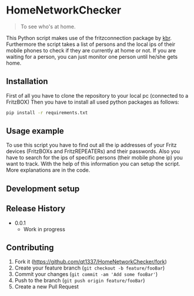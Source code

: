 # HomeNetworkChecker
> To see who's at home.

This Python script makes use of the fritzconnection package by [kbr](https://github.com/kbr/fritzconnection/).
Furthermore the script takes a list of persons and the local ips of their mobile phones to check if they are currently at home or not.
If you are waiting for a person, you can just monitor one person until he/she gets home.

## Installation

First of all you have to clone the repository to your local pc (connected to a FritzBOX)
Then you have to install all used python packages as follows:

```sh
pip install -r requirements.txt
```

## Usage example

To use this script you have to find out all the ip addresses of your Fritz devices (FritzBOXs and FritzREPEATERs) and their passwords.
Also you have to search for the ips of specific persons (their mobile phone ip) you want to track. 
With the help of this information you can setup the script. 
More explanations are in the code.

## Development setup

## Release History

* 0.0.1
    * Work in progress

## Contributing

1. Fork it (<https://github.com/qt1337/HomeNetworkChecker/fork>)
2. Create your feature branch (`git checkout -b feature/fooBar`)
3. Commit your changes (`git commit -am 'Add some fooBar'`)
4. Push to the branch (`git push origin feature/fooBar`)
5. Create a new Pull Request
